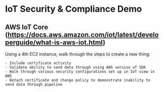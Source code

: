 # IoT Security & Compliance Demo

## AWS IoT Core (https://docs.aws.amazon.com/iot/latest/developerguide/what-is-aws-iot.html)

Using a 4th EC2 instance, walk through the steps to create a new thing:

    - Include certificate activity
    - Validate ability to send data through using AWS version of SDK
    - Walk through various security configurations set up in IoT view in AWS
    - Detach certificate and change policy to demonstrate inability to send data through pipeline

